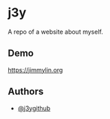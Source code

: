 
# j3y

A repo of a website about myself.


## Demo

https://jimmylin.org

## Authors

- [@j3ygithub](https://www.github.com/j3ygithub)

  